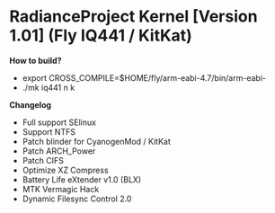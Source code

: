 RadianceProject Kernel [Version 1.01] (Fly IQ441 / KitKat)
===========

**How to build?**
- export CROSS_COMPILE=$HOME/fly/arm-eabi-4.7/bin/arm-eabi-
- ./mk iq441 n k

**Changelog**
- Full support SElinux
- Support NTFS
- Patch blinder for CyanogenMod / KitKat
- Patch ARCH_Power
- Patch CIFS
- Optimize XZ Compress
- Battery Life eXtender v1.0 (BLX)
- MTK Vermagic Hack
- Dynamic Filesync Control 2.0


